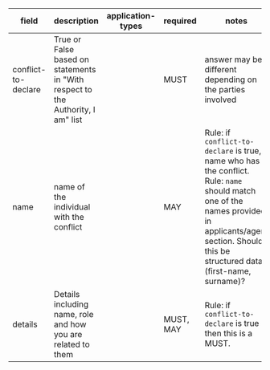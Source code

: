 | field | description | application-types | required | notes |
| --- | --- | --- | --- | --- |
| conflict-to-declare | True or False based on statements in "With respect to the Authority, I am" list | | MUST | answer may be different depending on the parties involved |
| name | name of the individual with the conflict | | MAY | Rule: if `conflict-to-declare` is true, name who has the conflict. Rule: `name` should match one of the names provided in applicants/agent section. Should this be structured data (first-name, surname)? |
| details | Details including name, role and how you are related to them | | MUST, MAY | Rule: if `conflict-to-declare` is true then this is a MUST. |
